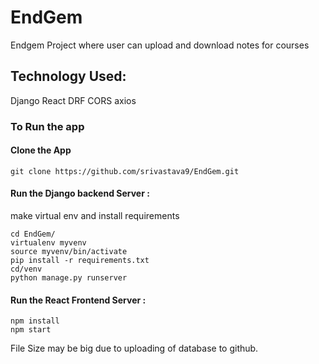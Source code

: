 
# EndGem
Endgem Project where user can upload and download notes for courses

## Technology Used:
Django
React
DRF
CORS
axios
### To Run the app

#### Clone the App
  
    git clone https://github.com/srivastava9/EndGem.git
  
#### Run the Django backend Server :
make virtual env
and install requirements
```
cd EndGem/
virtualenv myvenv
source myvenv/bin/activate
pip install -r requirements.txt
cd/venv
python manage.py runserver

 ```
 #### Run the React Frontend Server :

```
npm install
npm start

 ```
 
 File Size may be big due to uploading of database to github.
 
